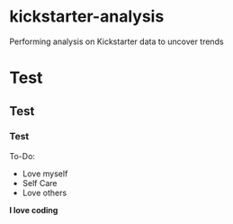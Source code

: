 # kickstarter-analysis
Performing analysis on Kickstarter data to uncover trends

# Test

## Test

### Test
To-Do: 
- Love myself
- Self Care
- Love others

**I love coding**

